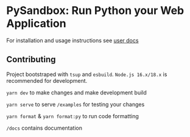 # PySandbox: Run Python your Web Application

For installation and usage instructions see [user docs](https://bugzpodder.github.com/pysandbox)

## Contributing

Project bootstraped with `tsup` and `esbuild`.  `Node.js 16.x/18.x` is recommended for development.

`yarn dev` to make changes and make development build

`yarn serve` to serve `/examples` for testing your changes

`yarn format` & `yarn format:py` to run code formatting

`/docs` contains documentation
